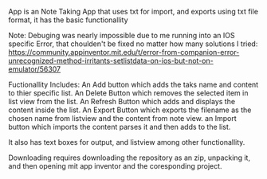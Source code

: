 App is an Note Taking App that uses txt for import, and exports using txt file format, it has the basic functionallity 

Note: Debuging was nearly impossible due to me running into an IOS specific Error, that choulden't be fixed no matter how many solutions I tried: https://community.appinventor.mit.edu/t/error-from-companion-error-unrecognized-method-irritants-setlistdata-on-ios-but-not-on-emulator/56307

Fuctionallity Includes: 
An Add button which adds the taks name and content to thier specific list. 
An Delete Button which removes the selected item in list view from the list. 
An Refresh Button which adds and displays the content inside the list. 
An Export Button which exports the filename as the chosen name from listview and the content from note view. 
an Import button which imports the content parses it and then adds to the list. 

It also has text boxes for output, and listview among other functionallity. 

Downloading requires downloading the repository as an zip, unpacking it, and then opening mit app inventor and the coresponding project. 
